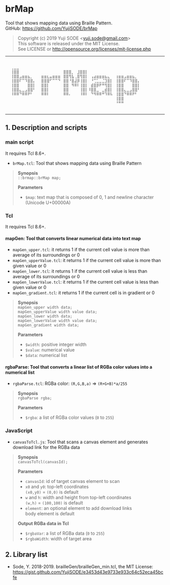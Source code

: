 # brMap
Tool that shows mapping data using Braille Pattern.  
GitHub: https://github.com/YujiSODE/brMap  
>Copyright (c) 2019 Yuji SODE \<yuji.sode@gmail.com\>  
>This software is released under the MIT License.  
>See LICENSE or http://opensource.org/licenses/mit-license.php  
______
    ⠀⠀⠀⠀⠀⠀⠀⠀⠀⠀⠀⠀⠀⠀⠀⠀⠀⠀⠀⠀⠀⠀⠀⠀⠀⠀⠀⠀⠀⠀⠀⠀⠀⠀⠀⠀⠀⠀⠀⠀⠀⠀⠀⠀⠀⠀⠀⠀⠀⠀
    ⠀⠀⢀⣀⣀⠀⠀⠀⠀⠀⠀⠀⠀⠀⠀⠀⠀⠀⠀⠀⠀⠀⠀⠀⠀⠀⠀⠀⠀⠀⠀⠀⠀⠀⠀⠀⠀⠀⠀⠀⠀⠀⠀⠀⠀⠀⠀⠀⠀⠀
    ⠀⠀⢸⣿⣿⠀⠀⠀⠀⠀⠀⠀⠀⠀⠀⠀⠀⠀⠀⠀⠀⣿⣿⣿⡀⠀⣸⣿⣿⡇⠀⠀⠀⠀⠀⠀⠀⠀⠀⠀⠀⠀⠀⠀⠀⠀⠀⠀⠀⠀
    ⠀⠀⢸⣿⣿⣠⣶⣶⣦⡀⠀⠀⠀⣶⣶⣆⣤⣶⣶⣶⠀⣿⣿⢻⣧⢀⣿⢻⣿⡇⠀⢠⣴⣶⣶⣶⣦⣄⠀⠀⢰⣶⣶⣠⣶⣶⣦⡀⠀⠀
    ⠀⠀⢸⣿⣿⠏⠉⠹⣿⣿⡄⠀⠀⣿⣿⣿⠋⠉⠉⠙⠀⣿⣿⠘⣿⣼⡿⢸⣿⡇⠀⠘⢉⣁⣀⣈⣹⣿⡇⠀⢸⣿⣿⠏⠉⠹⣿⣿⡄⠀
    ⠀⠀⢸⣿⣿⠀⠀⠀⣿⣿⡇⠀⠀⣿⣿⡇⠀⠀⠀⠀⠀⣿⣿⠀⠻⠿⠇⢸⣿⡇⠀⣾⣿⡿⠟⠛⢻⣿⡇⠀⢸⣿⣿⠀⠀⠀⣿⣿⡇⠀
    ⠀⠀⢸⣿⣿⣄⣀⣠⣿⣿⠃⠀⠀⣿⣿⡇⠀⠀⠀⠀⠀⣿⣿⠀⠀⠀⠀⢸⣿⡇⠸⣿⣿⣀⠀⣀⣾⣿⡇⠀⢸⣿⣿⣄⣀⣠⣿⣿⠃⠀
    ⠀⠀⠸⠿⠿⠙⠿⠿⠟⠃⠀⠀⠀⠿⠿⠇⠀⠀⠀⠀⠀⠿⠿⠄⠀⠀⠀⠸⠿⠇⠀⠙⠻⠿⠿⠛⠹⠿⠧⠀⢸⣿⣿⠙⠿⠿⠟⠃⠀⠀
    ⠀⠀⠀⠀⠀⠀⠀⠀⠀⠀⠀⠀⠀⠀⠀⠀⠀⠀⠀⠀⠀⠀⠀⠀⠀⠀⠀⠀⠀⠀⠀⠀⠀⠀⠀⠀⠀⠀⠀⠀⢸⣿⣿⠀⠀⠀⠀⠀⠀⠀
    ⠀⠀⠀⠀⠀⠀⠀⠀⠀⠀⠀⠀⠀⠀⠀⠀⠀⠀⠀⠀⠀⠀⠀⠀⠀⠀⠀⠀⠀⠀⠀⠀⠀⠀⠀⠀⠀⠀⠀⠀⠘⠛⠛⠀⠀⠀⠀⠀⠀⠀
    ⠀⠀⠀⠀⠀⠀⠀⠀⠀⠀⠀⠀⠀⠀⠀⠀⠀⠀⠀⠀⠀⠀⠀⠀⠀⠀⠀⠀⠀⠀⠀⠀⠀⠀⠀⠀⠀⠀⠀⠀⠀⠀⠀⠀⠀⠀⠀⠀⠀⠀
______

## 1. Description and scripts
### main script
It requires Tcl 8.6+.  
- `brMap.tcl`: Tool that shows mapping data using Braille Pattern
>**Synopsis**  
>`::brmap::brMap map;`
>
>**Parameters**  
> - `$map`: text map that is composed of 0, 1 and newline character (Unicode U+00000A)

### Tcl
It requires Tcl 8.6+.

#### mapGen: Tool that converts linear numerical data into text map
- `mapGen_upper.tcl`: it returns 1 if the current cell value is more than average of its surroundings or 0
- `mapGen_upperValue.tcl`: it returns 1 if the current cell value is more than given value or 0
- `mapGen_lower.tcl`: it returns 1 if the current cell value is less than average of its surroundings or 0
- `mapGen_lowerValue.tcl`: it returns 1 if the current cell value is less than given value or 0
- `mapGen_gradient.tcl`: it returns 1 if the current cell is in gradient or 0

>**Synopsis**  
>`mapGen_upper width data;`  
>`mapGen_upperValue width value data;`  
>`mapGen_lower width data;`  
>`mapGen_lowerValue width value data;`  
>`mapGen_gradient width data;`  
>
>**Parameters**  
> - `$width`: positive integer width
> - `$value`: numerical value
> - `$data`: numerical list

#### rgbaParse: Tool that converts a linear list of RGBa color values into a numerical list
- `rgbaParse.tcl`: RGBa color: `(R,G,B,a)` => `(R+G+B)*a/255`

>**Synopsis**  
>`rgbaParse rgba;`  
>
>**Parameters**  
> - `$rgba`: a list of RGBa color values (`0` to `255`)

### JavaScript
- `canvasToTcl.js`: Tool that scans a canvas element and generates download link for the RGBa data

>**Synopsis**  
>`canvasToTcl(canvasId);`  
>
>**Parameters**  
> - `canvasId`: id of target canvas element to scan
> - `x0` and `y0`: top-left coordinates  
>   `(x0,y0)` = `(0,0)` is default
> - `w` and `h`: width and height from top-left coordinates  
>   `(w,h)` = `(100,100)` is default
> - `element`: an optional element to add download links  
>   body element is default
>
>**Output RGBa data in Tcl**
> - `$rgbaVar`: a list of RGBa data (`0` to `255`)
> - `$rgbaWidth`: width of target area

## 2. Library list
- 	Sode, Y. 2018-2019. brailleGen/brailleGen_min.tcl, the MIT License: https://gist.github.com/YujiSODE/e3453d43e9733e933c64c52eca45bcfe
